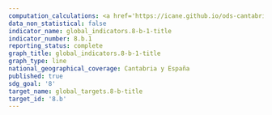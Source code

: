 ```yaml
---
computation_calculations: <a href='https://icane.github.io/ods-cantabria/assets/pdf/8.b.1.6.pdf' target='_blank'>Gasto de las administraciones públicas autonómicas en fomento del empleo</a><br><a href='https://icane.github.io/ods-cantabria/assets/pdf/8.b.1.6_1.pdf' target='_blank'>Proporción del gasto de las administraciones públicas autonómicas en fomento del empleo</a>
data_non_statistical: false
indicator_name: global_indicators.8-b-1-title
indicator_number: 8.b.1
reporting_status: complete
graph_title: global_indicators.8-b-1-title
graph_type: line
national_geographical_coverage: Cantabria y España
published: true
sdg_goal: '8'
target_name: global_targets.8-b-title
target_id: '8.b'
---
```

